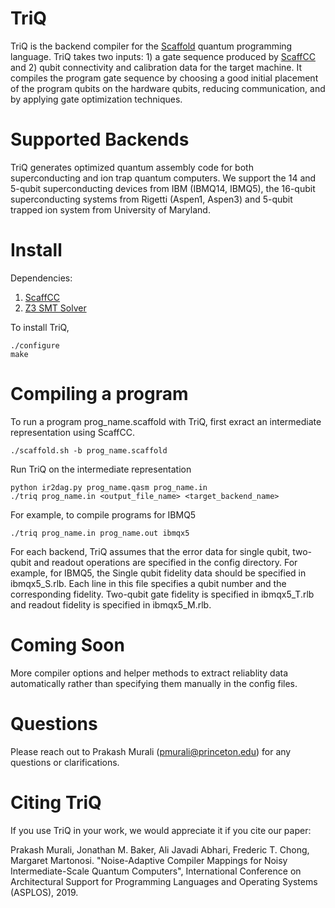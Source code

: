 # TriQ
TriQ is the backend compiler for the [Scaffold](https://github.com/epiqc/ScaffCC) quantum programming language. TriQ takes two inputs: 1) a gate sequence produced by [ScaffCC](https://github.com/epiqc/ScaffCC) and 2) qubit connectivity and calibration data for the target machine. It compiles the program gate sequence by choosing a good initial placement of the program qubits on the hardware qubits, reducing communication, and by applying gate optimization techniques. 

# Supported Backends
TriQ generates optimized quantum assembly code for both superconducting and ion trap quantum computers. We support the 14 and 5-qubit superconducting devices from IBM (IBMQ14, IBMQ5), the 16-qubit superconducting systems from Rigetti (Aspen1, Aspen3) and 5-qubit trapped ion system from University of Maryland.

# Install
Dependencies:
1. [ScaffCC](https://github.com/epiqc/ScaffCC)
2. [Z3 SMT Solver](https://github.com/Z3Prover/z3)

To install TriQ, 
```
./configure
make 
```

# Compiling a program
To run a program prog_name.scaffold with TriQ, first exract an intermediate representation using ScaffCC.
```
./scaffold.sh -b prog_name.scaffold
```
Run TriQ on the intermediate representation
```
python ir2dag.py prog_name.qasm prog_name.in
./triq prog_name.in <output_file_name> <target_backend_name> 
```
For example, to compile programs for IBMQ5 
```
./triq prog_name.in prog_name.out ibmqx5
```
For each backend, TriQ assumes that the error data for single qubit, two-qubit and readout operations are specified in the config directory. For example, for IBMQ5, the Single qubit fidelity data should be specified in ibmqx5_S.rlb. Each line in this file specifies a qubit number and the corresponding fidelity. Two-qubit gate fidelity is specified in ibmqx5_T.rlb and readout fidelity is specified in ibmqx5_M.rlb.

# Coming Soon
More compiler options and helper methods to extract reliablity data automatically rather than specifying them manually in the config files.

# Questions
Please reach out to Prakash Murali (pmurali@princeton.edu) for any questions or clarifications.

# Citing TriQ
If you use TriQ in your work, we would appreciate it if you cite our paper:

Prakash Murali, Jonathan M. Baker, Ali Javadi Abhari, Frederic T. Chong, Margaret Martonosi. "Noise-Adaptive Compiler Mappings for Noisy Intermediate-Scale Quantum Computers", International Conference on Architectural Support for Programming Languages and Operating Systems (ASPLOS), 2019.
